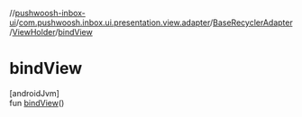 //[pushwoosh-inbox-ui](../../../../index.md)/[com.pushwoosh.inbox.ui.presentation.view.adapter](../../index.md)/[BaseRecyclerAdapter](../index.md)/[ViewHolder](index.md)/[bindView](bind-view.md)

# bindView

[androidJvm]\
fun [bindView](bind-view.md)()
